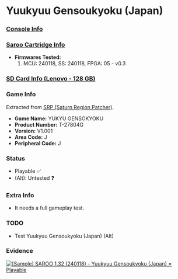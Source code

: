 # Yuukyuu Gensoukyoku (Japan)

### [Console Info](../../../../../Info/Consoles/VA13/README.md)

### [Saroo Cartridge Info](../../../../../Info/Cartridges/RetroGameParadiseStore/1.32F/README.md)

- <b>Firmwares Tested:</b>
  1. MCU: 240118, SS: 240118, FPGA: 05 - v0.3

### [SD Card Info (Lenovo - 128 GB)](../../../../../Info/SdCards/Lenovo/128GB/fat32/README.md)

### Game Info

Extracted from [SRP (Saturn Region Patcher)](https://segaxtreme.net/resources/saturn-region-patcher.81/download).

- <b>Game Name:</b> YUKYU GENSOKYOKU
- <b>Product Number:</b> T-27804G
- <b>Version:</b> V1.001
- <b>Area Code:</b> J
- <b>Peripheral Code:</b> J

### Status

- Playable :white_check_mark:
- (Alt): Untested :question:

### Extra Info

- It needs a full gameplay test.

### TODO

- Test Yuukyuu Gensoukyoku (Japan) (Alt)

### Evidence

[![[Sample] SAROO 1.32 (240118) - Yuukyuu Gensoukyoku (Japan) = Playable](https://img.youtube.com/vi/Pxt4TKkM4kY/0.jpg)](https://www.youtube.com/watch?v=Pxt4TKkM4kY)
